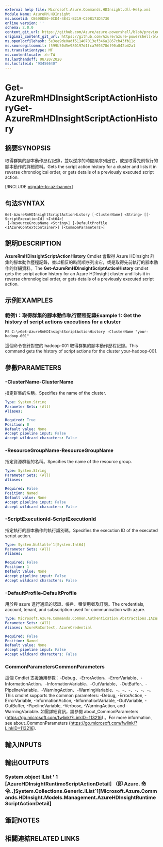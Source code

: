 ```yaml
---
external help file: Microsoft.Azure.Commands.HDInsight.dll-Help.xml
Module Name: AzureRM.HDInsight
ms.assetid: CE690DB0-0CD4-4841-B219-C208173D4730
online version: ''
schema: 2.0.0
content_git_url: https://github.com/Azure/azure-powershell/blob/preview/src/ResourceManager/HDInsight/Commands.HDInsight/help/Get-AzureRmHDInsightScriptActionHistory.md
original_content_git_url: https://github.com/Azure/azure-powershell/blob/preview/src/ResourceManager/HDInsight/Commands.HDInsight/help/Get-AzureRmHDInsightScriptActionHistory.md
ms.openlocfilehash: 5e3ee9de0adf511407013ef346a2867cb43fb11c
ms.sourcegitcommit: f599b50d5e980197d1fca769378df90a842b42a1
ms.translationtype: MT
ms.contentlocale: zh-TW
ms.lasthandoff: 08/20/2020
ms.locfileid: "93456640"
---
```

# <span data-ttu-id="99f05-101">Get-AzureRmHDInsightScriptActionHistory</span><span class="sxs-lookup"><span data-stu-id="99f05-101">Get-AzureRmHDInsightScriptActionHistory</span></span>

## <span data-ttu-id="99f05-102">摘要</span><span class="sxs-lookup"><span data-stu-id="99f05-102">SYNOPSIS</span></span>
<span data-ttu-id="99f05-103">取得群集的腳本動作歷程記錄，並以逆序的時間順序列出它，或是取得先前執行的腳本動作的詳細資料。</span><span class="sxs-lookup"><span data-stu-id="99f05-103">Gets the script action history for a cluster and lists it in reverse chronological order, or gets details of a previously executed script action.</span></span>

[!INCLUDE [migrate-to-az-banner](../../includes/migrate-to-az-banner.md)]

## <span data-ttu-id="99f05-104">句法</span><span class="sxs-lookup"><span data-stu-id="99f05-104">SYNTAX</span></span>

```
Get-AzureRmHDInsightScriptActionHistory [-ClusterName] <String> [[-ScriptExecutionId] <Int64>]
 [-ResourceGroupName <String>] [-DefaultProfile <IAzureContextContainer>] [<CommonParameters>]
```

## <span data-ttu-id="99f05-105">說明</span><span class="sxs-lookup"><span data-stu-id="99f05-105">DESCRIPTION</span></span>
<span data-ttu-id="99f05-106">**AzureRmHDInsightScriptActionHistory** Cmdlet 會取得 Azure HDInsight 群集的腳本動作歷程記錄，並以相反的時間順序列出它，或是取得先前執行的腳本動作的詳細資料。</span><span class="sxs-lookup"><span data-stu-id="99f05-106">The **Get-AzureRmHDInsightScriptActionHistory** cmdlet gets the script action history for an Azure HDInsight cluster and lists it in reverse chronological order, or gets details of a previously executed script action.</span></span>

## <span data-ttu-id="99f05-107">示例</span><span class="sxs-lookup"><span data-stu-id="99f05-107">EXAMPLES</span></span>

### <span data-ttu-id="99f05-108">範例1：取得群集的腳本動作執行歷程記錄</span><span class="sxs-lookup"><span data-stu-id="99f05-108">Example 1: Get the history of script actions executions for a cluster</span></span>
```
PS C:\>Get-AzureRmHDInsightScriptActionHistory -ClusterName "your-hadoop-001"
```

<span data-ttu-id="99f05-109">這個命令會針對您的 hadoop-001 取得群集的腳本動作歷程記錄。</span><span class="sxs-lookup"><span data-stu-id="99f05-109">This command gets the history of script actions for the cluster your-hadoop-001.</span></span>

## <span data-ttu-id="99f05-110">參數</span><span class="sxs-lookup"><span data-stu-id="99f05-110">PARAMETERS</span></span>

### <span data-ttu-id="99f05-111">-ClusterName</span><span class="sxs-lookup"><span data-stu-id="99f05-111">-ClusterName</span></span>
<span data-ttu-id="99f05-112">指定群集的名稱。</span><span class="sxs-lookup"><span data-stu-id="99f05-112">Specifies the name of the cluster.</span></span>

```yaml
Type: System.String
Parameter Sets: (All)
Aliases: 

Required: True
Position: 0
Default value: None
Accept pipeline input: False
Accept wildcard characters: False
```

### <span data-ttu-id="99f05-113">-ResourceGroupName</span><span class="sxs-lookup"><span data-stu-id="99f05-113">-ResourceGroupName</span></span>
<span data-ttu-id="99f05-114">指定資源群組的名稱。</span><span class="sxs-lookup"><span data-stu-id="99f05-114">Specifies the name of the resource group.</span></span>

```yaml
Type: System.String
Parameter Sets: (All)
Aliases: 

Required: False
Position: Named
Default value: None
Accept pipeline input: False
Accept wildcard characters: False
```

### <span data-ttu-id="99f05-115">-ScriptExecutionId</span><span class="sxs-lookup"><span data-stu-id="99f05-115">-ScriptExecutionId</span></span>
<span data-ttu-id="99f05-116">指定執行的腳本動作的執行識別碼。</span><span class="sxs-lookup"><span data-stu-id="99f05-116">Specifies the execution ID of the executed script action.</span></span>

```yaml
Type: System.Nullable`1[System.Int64]
Parameter Sets: (All)
Aliases: 

Required: False
Position: 1
Default value: None
Accept pipeline input: False
Accept wildcard characters: False
```

### <span data-ttu-id="99f05-117">-DefaultProfile</span><span class="sxs-lookup"><span data-stu-id="99f05-117">-DefaultProfile</span></span>
<span data-ttu-id="99f05-118">用於與 azure 進行通訊的認證、帳戶、租使用者及訂閱。</span><span class="sxs-lookup"><span data-stu-id="99f05-118">The credentials, account, tenant, and subscription used for communication with azure.</span></span>

```yaml
Type: Microsoft.Azure.Commands.Common.Authentication.Abstractions.IAzureContextContainer
Parameter Sets: (All)
Aliases: AzureRmContext, AzureCredential

Required: False
Position: Named
Default value: None
Accept pipeline input: False
Accept wildcard characters: False
```

### <span data-ttu-id="99f05-119">CommonParameters</span><span class="sxs-lookup"><span data-stu-id="99f05-119">CommonParameters</span></span>
<span data-ttu-id="99f05-120">這個 Cmdlet 支援通用參數：-Debug、-ErrorAction、-ErrorVariable、-InformationAction、-InformationVariable、-OutVariable、-OutBuffer、-PipelineVariable、-WarningAction、-WarningVariable、-、-、-、-、-、-。</span><span class="sxs-lookup"><span data-stu-id="99f05-120">This cmdlet supports the common parameters: -Debug, -ErrorAction, -ErrorVariable, -InformationAction, -InformationVariable, -OutVariable, -OutBuffer, -PipelineVariable, -Verbose, -WarningAction, and -WarningVariable.</span></span> <span data-ttu-id="99f05-121">如需詳細資訊，請參閱 about_CommonParameters (https://go.microsoft.com/fwlink/?LinkID=113216) 。</span><span class="sxs-lookup"><span data-stu-id="99f05-121">For more information, see about_CommonParameters (https://go.microsoft.com/fwlink/?LinkID=113216).</span></span>

## <span data-ttu-id="99f05-122">輸入</span><span class="sxs-lookup"><span data-stu-id="99f05-122">INPUTS</span></span>

## <span data-ttu-id="99f05-123">輸出</span><span class="sxs-lookup"><span data-stu-id="99f05-123">OUTPUTS</span></span>

### <span data-ttu-id="99f05-124">System.object IList ' 1 [AzureHDInsightRuntimeScriptActionDetail] （即 Azure. 命令..]</span><span class="sxs-lookup"><span data-stu-id="99f05-124">System.Collections.Generic.IList\`1[Microsoft.Azure.Commands.HDInsight.Models.Management.AzureHDInsightRuntimeScriptActionDetail]</span></span>

## <span data-ttu-id="99f05-125">筆記</span><span class="sxs-lookup"><span data-stu-id="99f05-125">NOTES</span></span>

## <span data-ttu-id="99f05-126">相關連結</span><span class="sxs-lookup"><span data-stu-id="99f05-126">RELATED LINKS</span></span>

